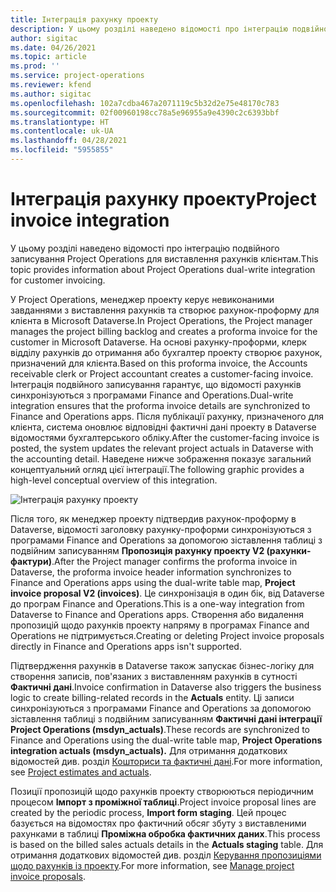 ```yaml
---
title: Інтеграція рахунку проекту
description: У цьому розділі наведено відомості про інтеграцію подвійного записування Project Operations для виставлення рахунків клієнтам.
author: sigitac
ms.date: 04/26/2021
ms.topic: article
ms.prod: ''
ms.service: project-operations
ms.reviewer: kfend
ms.author: sigitac
ms.openlocfilehash: 102a7cdba467a2071119c5b32d2e75e48170c783
ms.sourcegitcommit: 02f00960198cc78a5e96955a9e4390c2c6393bbf
ms.translationtype: HT
ms.contentlocale: uk-UA
ms.lasthandoff: 04/28/2021
ms.locfileid: "5955855"
---
```

# <a name="project-invoice-integration"></a><span data-ttu-id="49c5a-103">Інтеграція рахунку проекту</span><span class="sxs-lookup"><span data-stu-id="49c5a-103">Project invoice integration</span></span>

<span data-ttu-id="49c5a-104">У цьому розділі наведено відомості про інтеграцію подвійного записування Project Operations для виставлення рахунків клієнтам.</span><span class="sxs-lookup"><span data-stu-id="49c5a-104">This topic provides information about Project Operations dual-write integration for customer invoicing.</span></span>

<span data-ttu-id="49c5a-105">У Project Operations, менеджер проекту керує невиконаними завданнями з виставлення рахунків та створює рахунок-проформу для клієнта в Microsoft Dataverse.</span><span class="sxs-lookup"><span data-stu-id="49c5a-105">In Project Operations, the Project manager manages the project billing backlog and creates a proforma invoice for the customer in Microsoft Dataverse.</span></span> <span data-ttu-id="49c5a-106">На основі рахунку-проформи, клерк відділу рахунків до отримання або бухгалтер проекту створює рахунок, призначений для клієнта.</span><span class="sxs-lookup"><span data-stu-id="49c5a-106">Based on this proforma invoice, the Accounts receivable clerk or Project accountant creates a customer-facing invoice.</span></span> <span data-ttu-id="49c5a-107">Інтеграція подвійного записування гарантує, що відомості рахунків синхронізуються з програмами Finance and Operations.</span><span class="sxs-lookup"><span data-stu-id="49c5a-107">Dual-write integration ensures that the proforma invoice details are synchronized to Finance and Operations apps.</span></span> <span data-ttu-id="49c5a-108">Після публікації рахунку, призначеного для клієнта, система оновлює відповідні фактичні дані проекту в Dataverse відомостями бухгалтерського обліку.</span><span class="sxs-lookup"><span data-stu-id="49c5a-108">After the customer-facing invoice is posted, the system updates the relevant project actuals in Dataverse with the accounting detail.</span></span> <span data-ttu-id="49c5a-109">Наведене нижче зображення показує загальний концептуальний огляд цієї інтеграції.</span><span class="sxs-lookup"><span data-stu-id="49c5a-109">The following graphic provides a high-level conceptual overview of this integration.</span></span>

   ![Інтеграція рахунку проекту](./media/DW5Invoicing.png)

<span data-ttu-id="49c5a-111">Після того, як менеджер проекту підтвердив рахунок-проформу в Dataverse, відомості заголовку рахунку-проформи синхронізуються з програмами Finance and Operations за допомогою зіставлення таблиці з подвійним записуванням **Пропозиція рахунку проекту V2 (рахунки-фактури)**.</span><span class="sxs-lookup"><span data-stu-id="49c5a-111">After the Project manager confirms the proforma invoice in Dataverse, the proforma invoice header information synchronizes to Finance and Operations apps using the dual-write table map, **Project invoice proposal V2 (invoices)**.</span></span> <span data-ttu-id="49c5a-112">Це синхронізація в один бік, від Dataverse до програм Finance and Operations.</span><span class="sxs-lookup"><span data-stu-id="49c5a-112">This is a one-way integration from Dataverse to Finance and Operations apps.</span></span> <span data-ttu-id="49c5a-113">Створення або видалення пропозицій щодо рахунків проекту напряму в програмах Finance and Operations не підтримується.</span><span class="sxs-lookup"><span data-stu-id="49c5a-113">Creating or deleting Project invoice proposals directly in Finance and Operations apps isn't supported.</span></span>

<span data-ttu-id="49c5a-114">Підтвердження рахунків в Dataverse також запускає бізнес-логіку для створення записів, пов'язаних з виставленням рахунків в сутності **Фактичні дані**.</span><span class="sxs-lookup"><span data-stu-id="49c5a-114">Invoice confirmation in Dataverse also triggers the business logic to create billing-related records in the **Actuals** entity.</span></span> <span data-ttu-id="49c5a-115">Ці записи синхронізуються з програмами Finance and Operations за допомогою зіставлення таблиці з подвійним записуванням **Фактичні дані інтеграції Project Operations (msdyn\_actuals)**.</span><span class="sxs-lookup"><span data-stu-id="49c5a-115">These records are synchronized to Finance and Operations using the dual-write table map, **Project Operations integration actuals (msdyn\_actuals).**</span></span> <span data-ttu-id="49c5a-116">Для отримання додаткових відомостей див. розділ [Кошториси та фактичні дані](resource-dual-write-estimates-actuals.md).</span><span class="sxs-lookup"><span data-stu-id="49c5a-116">For more information, see [Project estimates and actuals](resource-dual-write-estimates-actuals.md).</span></span> 

<span data-ttu-id="49c5a-117">Позиції пропозицій щодо рахунків проекту створюються періодичним процесом **Імпорт з проміжної таблиці**.</span><span class="sxs-lookup"><span data-stu-id="49c5a-117">Project invoice proposal lines are created by the periodic process, **Import form staging**.</span></span> <span data-ttu-id="49c5a-118">Цей процес базується на відомостях про фактичний обсяг збуту з виставленими рахунками в таблиці **Проміжна обробка фактичних даних**.</span><span class="sxs-lookup"><span data-stu-id="49c5a-118">This process is based on the billed sales actuals details in the **Actuals staging** table.</span></span> <span data-ttu-id="49c5a-119">Для отримання додаткових відомостей див. розділ [Керування пропозиціями щодо рахунків із проекту](../invoicing/format-update-project-invoice-proposals.md#create-project-invoice-proposals).</span><span class="sxs-lookup"><span data-stu-id="49c5a-119">For more information, see [Manage project invoice proposals](../invoicing/format-update-project-invoice-proposals.md#create-project-invoice-proposals).</span></span> 
